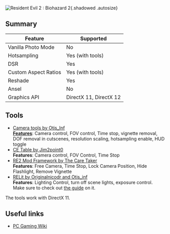 ![Resident Evil 2 : Biohazard 2](Images\re2_header.png "Shot by Langgi"){.shadowed .autosize}

## Summary

Feature | Supported
--|--
Vanilla Photo Mode | No
Hotsampling | Yes (with tools)
DSR | Yes
Custom Aspect Ratios | Yes (with tools)
Reshade | Yes
Ansel | No
Graphics API | DirectX 11, DirectX 12
 
## Tools

* [Camera tools by Otis_Inf](https://patreon.com/Otis_Inf)  
**[Features](https://opm.fransbouma.com/Cameras/re2.htm)**: Camera control, FOV control, Time stop, vignette removal, DOF removal in cutscenes, resolution scaling, hotsampling enable, HUD toggle
* [CE Table by Jim2point0](..\CheatTables\re2_new.ct)  
**Features**: Camera control, FOV Control, Time Stop
* [RE2 Mod Framework by The Care Taker](https://www.nexusmods.com/residentevil22019/mods/11)  
**Features**: Free Camera, Time Stop, Lock Camera Position, Hide Flashlight, Remove Vignette
* [RELit by Originalnicodr and Otis_inf](https://github.com/originalnicodr/RELit)  
**Features**: Lighting Control, turn off scene lights, exposure control.  
Make sure to check out [the guide](https://framedsc.com/GeneralGuides/relit.htm) on it. 


The tools work with DirectX 11.

## Useful links

* [PC Gaming Wiki](https://pcgamingwiki.com/wiki/Resident_Evil_2_(2019))
